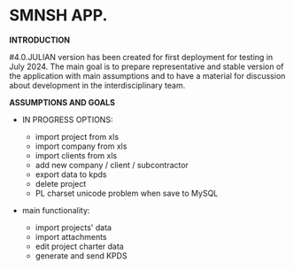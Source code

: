 # SMNSH APP.

**INTRODUCTION**

 #4.0.JULIAN version has been created for first deployment for testing in July 2024. The main goal is to prepare representative and stable version of the application with main assumptions and to have a material for discussion about development in the interdisciplinary team.

**ASSUMPTIONS AND GOALS**

* IN PROGRESS OPTIONS:
	* import project from xls  
	* import company from xls  
	* import clients from xls
	* add new company / client / subcontractor  
	* export data to kpds  
	* delete project  
	* PL charset unicode problem when save to MySQL  
	

* main functionality:
    * import projects' data
    * import attachments
    * edit project charter data
    * generate and send KPDS